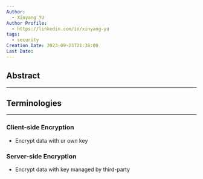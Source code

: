 ```yaml
---
Author:
  - Xinyang YU
Author Profile:
  - https://linkedin.com/in/xinyang-yu
tags:
  - security
Creation Date: 2023-09-23T21:38:00
Last Date:
---
```

## Abstract
---


## Terminologies 
---
### Client-side Encryption
- Encrypt data with ur own key


### Server-side Encryption
- Encrypt data with key managed by third-party